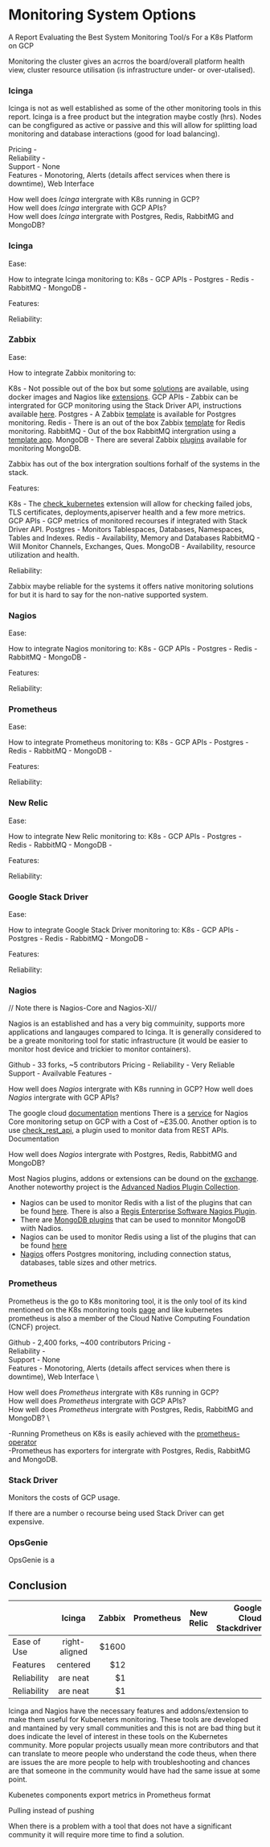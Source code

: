 # Monitoring System Options

A Report Evaluating the Best System Monitoring Tool/s For a K8s Platform on GCP

Monitoring the cluster gives an acrros the board/overall platform health view, cluster resource utilisation (is infrastructure under- or over-utalised).

### Icinga

Icinga is not as well established as some of the other monitoring tools in this report. Icinga is a free product but the integration maybe costly (hrs).
Nodes can be congfigured as active or passive and this will allow for splitting load monitoring and database interactions (good for load balancing).

Pricing - \
Reliability - \
Support - None \
Features - Monotoring, Alerts (details affect services when there is downtime), Web Interface 

How well does *Icinga* intergrate with K8s running in GCP? \
How well does *Icinga* intergrate with GCP APIs? \
How well does *Icinga* intergrate with Postgres, Redis, RabbitMG and MongoDB? 

### Icinga

Ease:

How to integrate Icinga monitoring to:
  K8s - GCP APIs - Postgres - Redis - RabbitMQ - MongoDB - 
  
Features:
  


Reliability:



### Zabbix

Ease:

How to integrate Zabbix monitoring to:

  K8s - Not possible out of the box but some [solutions](https://www.zabbix.com/integrations/kubernetes) are available, using docker images and Nagios like [extensions](https://github.com/agapoff/check_kubernetes).
  GCP APIs - Zabbix can be intergrated for GCP monitoring using the Stack Driver API, instructions available [here](https://github.com/ingrammicro/gcpmetrics/wiki/Google-Cloud-Platform-monitoring-with-Zabbix).
  Postgres - A Zabbix [template](https://www.zabbix.com/integrations/postgresql) is available for Postgres monitoring.
  Redis - There is an out of the box Zabbix [template](https://www.zabbix.com/integrations/redis) for Redis monitoring.
  RabbitMQ - Out of the box RabbitMQ intergration using a [template app](https://www.zabbix.com/integrations/rabbitmq).
  MongoDB - There are several Zabbix [plugins](https://www.zabbix.com/integrations/mongodb) available for monitoring MongoDB.
  
  Zabbix has out of the box intergration soultions forhalf of the systems in the stack.
  
Features:

  K8s - The [check_kubernetes](https://github.com/agapoff/check_kubernetes) extension will allow for checking failed jobs, TLS certificates, deployments,apiserver health and a few more metrics.
  GCP APIs - GCP metrics of monitored recourses if integrated with Stack Driver API.
  Postgres - Monitors Tablespaces, Databases, Namespaces, Tables and Indexes.
  Redis - Availability, Memory and Databases
  RabbitMQ - Will Monitor Channels, Exchanges, Ques.
  MongoDB -  Availability, resource utilization and health.

Reliability:

Zabbix maybe reliable for the systems it offers native monitoring solutions for  but it is hard to say for the non-native supported system.

### Nagios

Ease:

How to integrate Nagios monitoring to:
  K8s - GCP APIs - Postgres - Redis - RabbitMQ - MongoDB - 
  
Features:
  


Reliability:



### Prometheus

Ease:

How to integrate Prometheus monitoring to:
  K8s - GCP APIs - Postgres - Redis - RabbitMQ - MongoDB - 
  
Features:
  


Reliability:


### New Relic

Ease:

How to integrate New Relic monitoring to:
  K8s - GCP APIs - Postgres - Redis - RabbitMQ - MongoDB - 
  
Features:
  


Reliability:


### Google Stack Driver

Ease:

How to integrate Google Stack Driver monitoring to:
  K8s - GCP APIs - Postgres - Redis - RabbitMQ - MongoDB - 
  
Features:
  


Reliability:


### Nagios

// Note there is Nagios-Core and Nagios-XI//

Nagios is an established and has a very big commuinity, supports more applications and langauges compared to Icinga. It is generally considered to be a greate monitoring tool for static infrastructure (it would be easier to monitor host device and trickier to monitor containers). 

Github - 33 forks, ~5 contributors
Pricing - 
Reliability - Very Reliable 
Support - Availvable
Features - 

How well does *Nagios* intergrate with K8s running in GCP?
How well does *Nagios* intergrate with GCP APIs?

The google cloud [documentation](https://cloud.google.com/docs/compare/data-centers/management) mentions 
There is a [service](https://console.cloud.google.com/marketplace/product/cloud-infrastructure-services/nagios-ubuntu-20-04?pli=1&project=autobot-296021&folder=&organizationId=) for Nagios Core monitoring setup on GCP with a Cost of ~£35.00. Another option is to use [check_rest_api](https://exchange.nagios.org/directory/Plugins/Network-Protocols/HTTP/check_rest_api-%7C-Monitor-data-from-a-REST-API/details), a plugin used to monitor data from REST APIs. Documentation

How well does *Nagios* intergrate with Postgres, Redis, RabbitMG and MongoDB?

Most Nagios plugins, addons or extensions can be dound on the [exchange](https://exchange.nagios.org). Another noteworthy project is the [Advanced Nadios Plugin Collection](https://github.com/harisekhon/nagios-plugins).

- Nagios can be used to monitor Redis with a list of the plugins that can be found [here](https://github.com/harisekhon/nagios-plugins). There is also a [Regis Enterprise Software Nagios Plugin](https://docs.redislabs.com/latest/rs/administering/monitoring-metrics/nagios-plugin/).
- There are [MongoDB plugins](https://github.com/mzupan/nagios-plugin-mongodb) that can be used to monnitor MongoDB wiith Nadios.
- Nagios can be used to monitor Redis using a list of the plugins that can be found [here](https://github.com/harisekhon/nagios-plugins)
- [Nagios](https://www.nagios.com/solutions/postgres-monitoring/) offers Postgres monitoring, including connection status, databases, table sizes and other metrics.


### Prometheus

Prometheus is the go to K8s monitoring tool, it is the only tool of its kind mentioned on the K8s monitoring tools [page](https://kubernetes.io/docs/tasks/debug-application-cluster/resource-usage-monitoring/) and like kubernetes prometheus is also a member of the Cloud Native Computing Foundation (CNCF) project.

Github - 2,400 forks, ~400 contributors
Pricing - \
Reliability - \
Support - None \
Features - Monotoring, Alerts (details affect services when there is downtime), Web Interface \

How well does *Prometheus* intergrate with K8s running in GCP? \
How well does *Prometheus* intergrate with GCP APIs? \
How well does *Prometheus* intergrate with Postgres, Redis, RabbitMG and MongoDB? \

-Running Prometheus on K8s is easily achieved with the [prometheus-operator](https://github.com/prometheus-operator/prometheus-operator) \
-Prometheus has exporters for intergrate with Postgres, Redis, RabbitMG and MongoDB.

### Stack Driver 

Monitors the costs of GCP usage.

If there are a number o recourse being used Stack Driver can get expensive.

### OpsGenie

OpsGenie is a 

## Conclusion


|             | Icinga                |Zabbix                 |Prometheus              |New Relic               |Google Cloud Stackdriver|Opsgenie             |
| ------------|:---------------------:|----------------------:|-----------------------:|:----------------------:|-----------------------:|--------------------:|
| Ease of Use | right-aligned | $1600 |                       |                        |                        |                        |                     |
| Features    | centered      |   $12 |                       |                        |                        |                        |                     |
| Reliability | are neat      |    $1 |                       |                        |                        |                        |                     |
| Reliability | are neat      |    $1 |                       |                        |                        |                        |                     |


Icinga and Nagios have the necessary features and addons/extension to make them useful for Kubeneters monitoring. These tools are developed and mantained by very small communities and this is not are bad thing but it does indicate the level of interest in these tools on the Kubernetes community. More popular projects usually mean more contributors and that can translate to meore people who understand the code theus, when there are issues the are more people to help with troubleshooting and chances are that someone in the community would have had the same issue at some point.

Kubenetes components export metrics in Prometheus format

Pulling instead of pushing

When there is a problem with a tool that does not have a significant community it will require more time to find a solution. 

